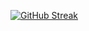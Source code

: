 [![GitHub Streak](http://github-readme-streak-stats.herokuapp.com?user=sho12333&theme=vue-dark)](https://git.io/streak-stats)
